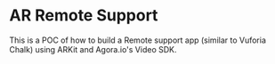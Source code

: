 # AR Remote Support
This is a POC of how to build a Remote support app (similar to Vuforia Chalk) using ARKit and Agora.io's Video SDK.
